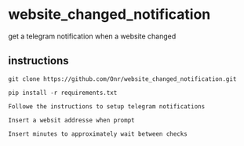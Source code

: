 # website_changed_notification
get a telegram notification when a website changed 

## instructions
    git clone https://github.com/Onr/website_changed_notification.git
    
    pip install -r requirements.txt
    
    Followe the instructions to setup telegram notifications
    
    Insert a websit addresse when prompt
    
    Insert minutes to approximately wait between checks
